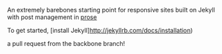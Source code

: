An extremely barebones starting point for responsive sites built on Jekyll with
post management in [prose](http://prose.io)

To get started, [install Jekyll]http://jekyllrb.com/docs/installation)

a pull request from the backbone branch!